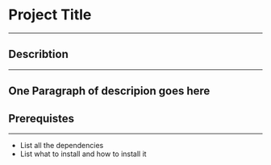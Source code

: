 # Project Title
---
## Describtion
---
One Paragraph of descripion goes here 
---
## Prerequistes
---
- List all the dependencies
- List what to install and how to install it
